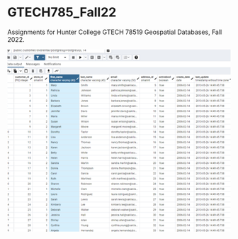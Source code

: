 # GTECH785_Fall22
 
Assignments for Hunter College GTECH 78519 Geospatial Databases, Fall 2022.<br>

![Lab 1, Q1 Result A](img/Capture.png)